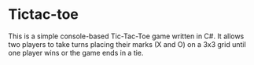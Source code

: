 # Tictac-toe
This is a simple console-based Tic-Tac-Toe game written in C#. It allows two players to take turns placing their marks (X and O) on a 3x3 grid until one player wins or the game ends in a tie.

